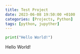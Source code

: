 ```yaml
---
title: Test Project
date: 2023-06-08 19:50:00 +0100
categories: [Projects, Python]
tags: [python, jupyther]
---
```


```python
print("Hello World!")
```

Hello World!
